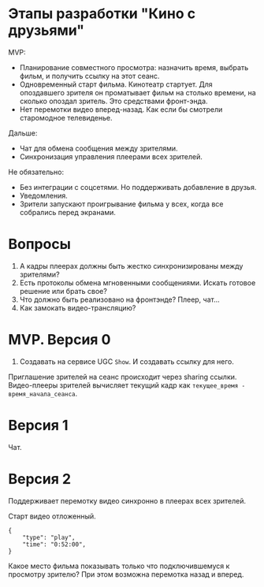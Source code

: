 # Этапы разработки "Кино с друзьями"

MVP:
- Планирование совместного просмотра: назначить
время, выбрать фильм, и получить ссылку на этот сеанс.
- Одновременный старт фильма. Кинотеатр стартует. Для 
опоздавшего зрителя он проматывает фильм на столько времени,
на сколько опоздал зритель. Это средствами фронт-энда.
- Нет перемотки видео вперед-назад. Как если бы смотрели
старомодное телевиденье.

Дальше:
- Чат для обмена сообщения между зрителями.
- Синхронизация управления плеерами всех зрителей.

Не обязательно:
- Без интеграции с соцсетями. Но поддерживать добавление
в друзья.
- Уведомления.
- Зрители запускают проигрывание фильма у всех, когда все
собрались перед экранами. 

# Вопросы

1. А кадры плеерах должны быть жестко синхронизированы
между зрителями?
2. Есть протоколы обмена мгновенными сообщениями. Искать
готовое решение или брать свое?
3. Что должно быть реализовано на фронтэнде? Плеер, чат...
4. Как замокать видео-трансляцию?

# MVP. Версия 0

1. Создавать на сервисе UGC `Show`. И создавать ссылку для него.

Приглашение зрителей на сеанс происходит через sharing ссылки.
Видео-плееры зрителей вычисляет текущий кадр как 
`текущее_время - время_начала_сеанса`.

# Версия 1

Чат.

# Версия 2

Поддерживает перемотку видео синхронно в плеерах всех зрителей.

Старт видео отложенный.

```
{
    "type": "play",
    "time": "0:52:00",
}
```

Какое место фильма показывать только что подключившемуся
к просмотру зрителю? При этом возможна перемотка назад и
вперед.

